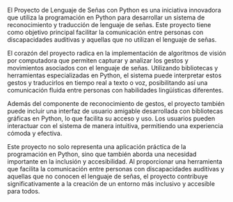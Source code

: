 El Proyecto de Lenguaje de Señas con Python es una iniciativa innovadora que utiliza la programación en Python para desarrollar un sistema de reconocimiento y traducción de lenguaje de señas. Este proyecto tiene como objetivo principal facilitar la comunicación entre personas con discapacidades auditivas y aquellas que no utilizan el lenguaje de señas.

El corazón del proyecto radica en la implementación de algoritmos de visión por computadora que permiten capturar y analizar los gestos y movimientos asociados con el lenguaje de señas. Utilizando bibliotecas y herramientas especializadas en Python, el sistema puede interpretar estos gestos y traducirlos en tiempo real a texto o voz, posibilitando así una comunicación fluida entre personas con habilidades lingüísticas diferentes.

Además del componente de reconocimiento de gestos, el proyecto también puede incluir una interfaz de usuario amigable desarrollada con bibliotecas gráficas en Python, lo que facilita su acceso y uso. Los usuarios pueden interactuar con el sistema de manera intuitiva, permitiendo una experiencia cómoda y efectiva.

Este proyecto no solo representa una aplicación práctica de la programación en Python, sino que también aborda una necesidad importante en la inclusión y accesibilidad. Al proporcionar una herramienta que facilita la comunicación entre personas con discapacidades auditivas y aquellas que no conocen el lenguaje de señas, el proyecto contribuye significativamente a la creación de un entorno más inclusivo y accesible para todos.
